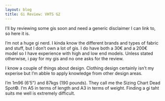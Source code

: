 ```yaml
---
layout: blog
title: Gi Review: VHTS G2
---
```

I’ll by reviewing some gis soon and need a generic disclaimer I can link to, so here it is.

I’m not a huge gi nerd. I kinda know the different brands and types of fabric and stuff, but I don’t own a lot of gis. I do have both a 30€ and a 200€ model so I have experience with high and low end models. Unless stated otherwise, i pay for my gis and no one asks for the review.

I know a couple of things about design. Clothing design certainly isn’t my experise but I’m abble to apply knowledge from other design areas.

I’m 1m96 (6’5") and 87kgs (190 pounds). They call me the Sizing Chart Dead Spot©. I’m A5 in terms of length and A3 in terms of weight. Finding a gi taht suits me well is extremely difficult.